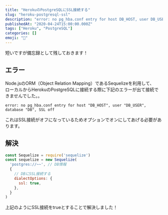 ```yaml
---
title: "HerokuのPostgreSQLにSSL接続する"
slug: "heroku-postgresql-ssl"
description: "error: no pg_hba.conf entry for host DB_HOST, user DB_USER, database DB, SSL offのエラー解決の記事です。"
publishedAt: "2020-04-24T15:00:00.000Z"
tags: ["Heroku", "PostgreSQL"]
categories: []
emoji: "🐛"
---
```


短いですが備忘録として残しておきます！

## エラー

Node.jsのORM（Object Relation Mapping）であるSequelizeを利用して、  
ローカルからHerokuのPostgreSQLに接続する際に下記のエラーが出て接続できませんでした。。

```
error: no pg_hba.conf entry for host "DB_HOST", user "DB_USER", database "DB", SSL off
```

これはSSL接続がオフになっているためオプションでオンにしてあげる必要があります。

## 解決

```javascript
const Sequelize = require('sequelize')
const sequelize = new Sequelize(
  'postgres://~~', // DB情報
  {
    // DBにSSL接続する
    dialectOptions: {
      ssl: true,
    },
  }
)
```

上記のようにSSL接続をtrueとすることで解決しました！